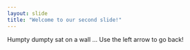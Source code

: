```yaml
---
layout: slide
title: "Welcome to our second slide!"
---
```

Humpty dumpty sat on a wall ...
Use the left arrow to go back!
